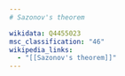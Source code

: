 ```yaml
---
# Sazonov's theorem

wikidata: Q4455023
msc_classification: "46"
wikipedia_links:
  - "[[Sazonov's theorem]]"
---
```

